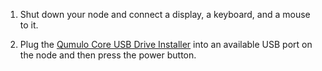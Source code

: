 1. Shut down your node and connect a display, a keyboard, and a mouse to it.

1. Plug the <a href="../getting-started/creating-usb-drive-installer.html" class="no_icon">Qumulo Core USB Drive Installer</a> into an available USB port on the node and then press the power button.
